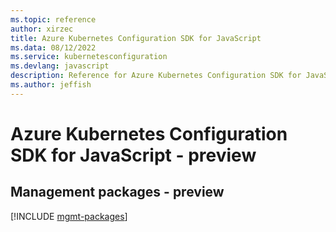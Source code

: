 ```yaml
---
ms.topic: reference
author: xirzec
title: Azure Kubernetes Configuration SDK for JavaScript
ms.data: 08/12/2022
ms.service: kubernetesconfiguration
ms.devlang: javascript
description: Reference for Azure Kubernetes Configuration SDK for JavaScript
ms.author: jeffish
---
```

# Azure Kubernetes Configuration SDK for JavaScript - preview

## Management packages - preview
[!INCLUDE [mgmt-packages](kubernetes-configuration-mgmt-index.md)]
